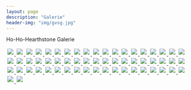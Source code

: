 ```yaml
---
layout: page
description: "Galerie"
header-img: "img/gvsg.jpg"
---
```


<script src="//ajax.googleapis.com/ajax/libs/jquery/1.11.2/jquery.min.js"></script>
<script src="../js/lightbox.min.js"></script>
<link href="../css/lightbox.css" rel="stylesheet" />

<style media="screen">
	img.thumbs {
		padding: 0.2em;
	}
</style>

<p>Ho-Ho-Hearthstone Galerie</p>

<a href="../img/hohohearthstone/hohohearthstone-1.jpg" data-lightbox="hohohearthstone" title="Ho-Ho-Hearthstone">
	<img src="../img/hohohearthstone/hohohearthstone-thumb-1.jpg" class="thumbs">
</a>
<a href="../img/hohohearthstone/hohohearthstone-2.jpg" data-lightbox="hohohearthstone" title="Ho-Ho-Hearthstone">
	<img src="../img/hohohearthstone/hohohearthstone-thumb-2.jpg" class="thumbs">
</a>
<a href="../img/hohohearthstone/hohohearthstone-3.jpg" data-lightbox="hohohearthstone" title="Ho-Ho-Hearthstone">
	<img src="../img/hohohearthstone/hohohearthstone-thumb-3.jpg" class="thumbs">
</a>
<a href="../img/hohohearthstone/hohohearthstone-4.jpg" data-lightbox="hohohearthstone" title="Ho-Ho-Hearthstone">
	<img src="../img/hohohearthstone/hohohearthstone-thumb-4.jpg" class="thumbs">
</a>
<a href="../img/hohohearthstone/hohohearthstone-5.jpg" data-lightbox="hohohearthstone" title="Ho-Ho-Hearthstone">
	<img src="../img/hohohearthstone/hohohearthstone-thumb-5.jpg" class="thumbs">
</a>
<a href="../img/hohohearthstone/hohohearthstone-6.jpg" data-lightbox="hohohearthstone" title="Ho-Ho-Hearthstone">
	<img src="../img/hohohearthstone/hohohearthstone-thumb-6.jpg" class="thumbs">
</a>
<a href="../img/hohohearthstone/hohohearthstone-7.jpg" data-lightbox="hohohearthstone" title="Ho-Ho-Hearthstone">
	<img src="../img/hohohearthstone/hohohearthstone-thumb-7.jpg" class="thumbs">
</a>
<a href="../img/hohohearthstone/hohohearthstone-8.jpg" data-lightbox="hohohearthstone" title="Ho-Ho-Hearthstone">
	<img src="../img/hohohearthstone/hohohearthstone-thumb-8.jpg" class="thumbs">
</a>
<a href="../img/hohohearthstone/hohohearthstone-9.jpg" data-lightbox="hohohearthstone" title="Ho-Ho-Hearthstone">
	<img src="../img/hohohearthstone/hohohearthstone-thumb-9.jpg" class="thumbs">
</a>
<a href="../img/hohohearthstone/hohohearthstone-10.jpg" data-lightbox="hohohearthstone" title="Ho-Ho-Hearthstone">
	<img src="../img/hohohearthstone/hohohearthstone-thumb-10.jpg" class="thumbs">
</a>
<a href="../img/hohohearthstone/hohohearthstone-11.jpg" data-lightbox="hohohearthstone" title="Ho-Ho-Hearthstone">
	<img src="../img/hohohearthstone/hohohearthstone-thumb-11.jpg" class="thumbs">
</a>
<a href="../img/hohohearthstone/hohohearthstone-12.jpg" data-lightbox="hohohearthstone" title="Ho-Ho-Hearthstone">
	<img src="../img/hohohearthstone/hohohearthstone-thumb-12.jpg" class="thumbs">
</a>
<a href="../img/hohohearthstone/hohohearthstone-13.jpg" data-lightbox="hohohearthstone" title="Ho-Ho-Hearthstone">
	<img src="../img/hohohearthstone/hohohearthstone-thumb-13.jpg" class="thumbs">
</a>
<a href="../img/hohohearthstone/hohohearthstone-14.jpg" data-lightbox="hohohearthstone" title="Ho-Ho-Hearthstone">
	<img src="../img/hohohearthstone/hohohearthstone-thumb-14.jpg" class="thumbs">
</a>
<a href="../img/hohohearthstone/hohohearthstone-15.jpg" data-lightbox="hohohearthstone" title="Ho-Ho-Hearthstone">
	<img src="../img/hohohearthstone/hohohearthstone-thumb-15.jpg" class="thumbs">
</a>
<a href="../img/hohohearthstone/hohohearthstone-16.jpg" data-lightbox="hohohearthstone" title="Ho-Ho-Hearthstone">
	<img src="../img/hohohearthstone/hohohearthstone-thumb-16.jpg" class="thumbs">
</a>
<a href="../img/hohohearthstone/hohohearthstone-17.jpg" data-lightbox="hohohearthstone" title="Ho-Ho-Hearthstone">
	<img src="../img/hohohearthstone/hohohearthstone-thumb-17.jpg" class="thumbs">
</a>
<a href="../img/hohohearthstone/hohohearthstone-18.jpg" data-lightbox="hohohearthstone" title="Ho-Ho-Hearthstone">
	<img src="../img/hohohearthstone/hohohearthstone-thumb-18.jpg" class="thumbs">
</a>
<a href="../img/hohohearthstone/hohohearthstone-19.jpg" data-lightbox="hohohearthstone" title="Ho-Ho-Hearthstone">
	<img src="../img/hohohearthstone/hohohearthstone-thumb-19.jpg" class="thumbs">
</a>
<a href="../img/hohohearthstone/hohohearthstone-20.jpg" data-lightbox="hohohearthstone" title="Ho-Ho-Hearthstone">
	<img src="../img/hohohearthstone/hohohearthstone-thumb-20.jpg" class="thumbs">
</a>
<a href="../img/hohohearthstone/hohohearthstone-21.jpg" data-lightbox="hohohearthstone" title="Ho-Ho-Hearthstone">
	<img src="../img/hohohearthstone/hohohearthstone-thumb-21.jpg" class="thumbs">
</a>
<a href="../img/hohohearthstone/hohohearthstone-22.jpg" data-lightbox="hohohearthstone" title="Ho-Ho-Hearthstone">
	<img src="../img/hohohearthstone/hohohearthstone-thumb-22.jpg" class="thumbs">
</a>
<a href="../img/hohohearthstone/hohohearthstone-23.jpg" data-lightbox="hohohearthstone" title="Ho-Ho-Hearthstone">
	<img src="../img/hohohearthstone/hohohearthstone-thumb-23.jpg" class="thumbs">
</a>
<a href="../img/hohohearthstone/hohohearthstone-24.jpg" data-lightbox="hohohearthstone" title="Ho-Ho-Hearthstone">
	<img src="../img/hohohearthstone/hohohearthstone-thumb-24.jpg" class="thumbs">
</a>
<a href="../img/hohohearthstone/hohohearthstone-25.jpg" data-lightbox="hohohearthstone" title="Ho-Ho-Hearthstone">
	<img src="../img/hohohearthstone/hohohearthstone-thumb-25.jpg" class="thumbs">
</a>
<a href="../img/hohohearthstone/hohohearthstone-26.jpg" data-lightbox="hohohearthstone" title="Ho-Ho-Hearthstone">
	<img src="../img/hohohearthstone/hohohearthstone-thumb-26.jpg" class="thumbs">
</a>
<a href="../img/hohohearthstone/hohohearthstone-27.jpg" data-lightbox="hohohearthstone" title="Ho-Ho-Hearthstone">
	<img src="../img/hohohearthstone/hohohearthstone-thumb-27.jpg" class="thumbs">
</a>
<a href="../img/hohohearthstone/hohohearthstone-28.jpg" data-lightbox="hohohearthstone" title="Ho-Ho-Hearthstone">
	<img src="../img/hohohearthstone/hohohearthstone-thumb-28.jpg" class="thumbs">
</a>
<a href="../img/hohohearthstone/hohohearthstone-29.jpg" data-lightbox="hohohearthstone" title="Ho-Ho-Hearthstone">
	<img src="../img/hohohearthstone/hohohearthstone-thumb-29.jpg" class="thumbs">
</a>
<a href="../img/hohohearthstone/hohohearthstone-30.jpg" data-lightbox="hohohearthstone" title="Ho-Ho-Hearthstone">
	<img src="../img/hohohearthstone/hohohearthstone-thumb-30.jpg" class="thumbs">
</a>
<a href="../img/hohohearthstone/hohohearthstone-31.jpg" data-lightbox="hohohearthstone" title="Ho-Ho-Hearthstone">
	<img src="../img/hohohearthstone/hohohearthstone-thumb-31.jpg" class="thumbs">
</a>
<a href="../img/hohohearthstone/hohohearthstone-32.jpg" data-lightbox="hohohearthstone" title="Ho-Ho-Hearthstone">
	<img src="../img/hohohearthstone/hohohearthstone-thumb-32.jpg" class="thumbs">
</a>
<a href="../img/hohohearthstone/hohohearthstone-33.jpg" data-lightbox="hohohearthstone" title="Ho-Ho-Hearthstone">
	<img src="../img/hohohearthstone/hohohearthstone-thumb-33.jpg" class="thumbs">
</a>
<a href="../img/hohohearthstone/hohohearthstone-34.jpg" data-lightbox="hohohearthstone" title="Ho-Ho-Hearthstone">
	<img src="../img/hohohearthstone/hohohearthstone-thumb-34.jpg" class="thumbs">
</a>
<a href="../img/hohohearthstone/hohohearthstone-35.jpg" data-lightbox="hohohearthstone" title="Ho-Ho-Hearthstone">
	<img src="../img/hohohearthstone/hohohearthstone-thumb-35.jpg" class="thumbs">
</a>
<a href="../img/hohohearthstone/hohohearthstone-36.jpg" data-lightbox="hohohearthstone" title="Ho-Ho-Hearthstone">
	<img src="../img/hohohearthstone/hohohearthstone-thumb-36.jpg" class="thumbs">
</a>
<a href="../img/hohohearthstone/hohohearthstone-37.jpg" data-lightbox="hohohearthstone" title="Ho-Ho-Hearthstone">
	<img src="../img/hohohearthstone/hohohearthstone-thumb-37.jpg" class="thumbs">
</a>
<a href="../img/hohohearthstone/hohohearthstone-38.jpg" data-lightbox="hohohearthstone" title="Ho-Ho-Hearthstone">
	<img src="../img/hohohearthstone/hohohearthstone-thumb-38.jpg" class="thumbs">
</a>
<a href="../img/hohohearthstone/hohohearthstone-39.jpg" data-lightbox="hohohearthstone" title="Ho-Ho-Hearthstone">
	<img src="../img/hohohearthstone/hohohearthstone-thumb-39.jpg" class="thumbs">
</a>
<a href="../img/hohohearthstone/hohohearthstone-40.jpg" data-lightbox="hohohearthstone" title="Ho-Ho-Hearthstone">
	<img src="../img/hohohearthstone/hohohearthstone-thumb-40.jpg" class="thumbs">
</a>
<a href="../img/hohohearthstone/hohohearthstone-41.jpg" data-lightbox="hohohearthstone" title="Ho-Ho-Hearthstone">
	<img src="../img/hohohearthstone/hohohearthstone-thumb-41.jpg" class="thumbs">
</a>
<a href="../img/hohohearthstone/hohohearthstone-42.jpg" data-lightbox="hohohearthstone" title="Ho-Ho-Hearthstone">
	<img src="../img/hohohearthstone/hohohearthstone-thumb-42.jpg" class="thumbs">
</a>
<a href="../img/hohohearthstone/hohohearthstone-43.jpg" data-lightbox="hohohearthstone" title="Ho-Ho-Hearthstone">
	<img src="../img/hohohearthstone/hohohearthstone-thumb-43.jpg" class="thumbs">
</a>
<a href="../img/hohohearthstone/hohohearthstone-44.jpg" data-lightbox="hohohearthstone" title="Ho-Ho-Hearthstone">
	<img src="../img/hohohearthstone/hohohearthstone-thumb-44.jpg" class="thumbs">
</a>
<a href="../img/hohohearthstone/hohohearthstone-45.jpg" data-lightbox="hohohearthstone" title="Ho-Ho-Hearthstone">
	<img src="../img/hohohearthstone/hohohearthstone-thumb-45.jpg" class="thumbs">
</a>
<a href="../img/hohohearthstone/hohohearthstone-46.jpg" data-lightbox="hohohearthstone" title="Ho-Ho-Hearthstone">
	<img src="../img/hohohearthstone/hohohearthstone-thumb-46.jpg" class="thumbs">
</a>
<a href="../img/hohohearthstone/hohohearthstone-47.jpg" data-lightbox="hohohearthstone" title="Ho-Ho-Hearthstone">
	<img src="../img/hohohearthstone/hohohearthstone-thumb-47.jpg" class="thumbs">
</a>
<a href="../img/hohohearthstone/hohohearthstone-48.jpg" data-lightbox="hohohearthstone" title="Ho-Ho-Hearthstone">
	<img src="../img/hohohearthstone/hohohearthstone-thumb-48.jpg" class="thumbs">
</a>
<a href="../img/hohohearthstone/hohohearthstone-49.jpg" data-lightbox="hohohearthstone" title="Ho-Ho-Hearthstone">
	<img src="../img/hohohearthstone/hohohearthstone-thumb-49.jpg" class="thumbs">
</a>
<a href="../img/hohohearthstone/hohohearthstone-50.jpg" data-lightbox="hohohearthstone" title="Ho-Ho-Hearthstone">
	<img src="../img/hohohearthstone/hohohearthstone-thumb-50.jpg" class="thumbs">
</a>
<a href="../img/hohohearthstone/hohohearthstone-51.jpg" data-lightbox="hohohearthstone" title="Ho-Ho-Hearthstone">
	<img src="../img/hohohearthstone/hohohearthstone-thumb-51.jpg" class="thumbs">
</a>
<a href="../img/hohohearthstone/hohohearthstone-52.jpg" data-lightbox="hohohearthstone" title="Ho-Ho-Hearthstone">
	<img src="../img/hohohearthstone/hohohearthstone-thumb-52.jpg" class="thumbs">
</a>
<a href="../img/hohohearthstone/hohohearthstone-53.jpg" data-lightbox="hohohearthstone" title="Ho-Ho-Hearthstone">
	<img src="../img/hohohearthstone/hohohearthstone-thumb-53.jpg" class="thumbs">
</a>
<a href="../img/hohohearthstone/hohohearthstone-54.jpg" data-lightbox="hohohearthstone" title="Ho-Ho-Hearthstone">
	<img src="../img/hohohearthstone/hohohearthstone-thumb-54.jpg" class="thumbs">
</a>
<a href="../img/hohohearthstone/hohohearthstone-55.jpg" data-lightbox="hohohearthstone" title="Ho-Ho-Hearthstone">
	<img src="../img/hohohearthstone/hohohearthstone-thumb-55.jpg" class="thumbs">
</a>
<a href="../img/hohohearthstone/hohohearthstone-56.jpg" data-lightbox="hohohearthstone" title="Ho-Ho-Hearthstone">
	<img src="../img/hohohearthstone/hohohearthstone-thumb-56.jpg" class="thumbs">
</a>
<a href="../img/hohohearthstone/hohohearthstone-57.jpg" data-lightbox="hohohearthstone" title="Ho-Ho-Hearthstone">
	<img src="../img/hohohearthstone/hohohearthstone-thumb-57.jpg" class="thumbs">
</a>
<a href="../img/hohohearthstone/hohohearthstone-58.jpg" data-lightbox="hohohearthstone" title="Ho-Ho-Hearthstone">
	<img src="../img/hohohearthstone/hohohearthstone-thumb-58.jpg" class="thumbs">
</a>
<a href="../img/hohohearthstone/hohohearthstone-59.jpg" data-lightbox="hohohearthstone" title="Ho-Ho-Hearthstone">
	<img src="../img/hohohearthstone/hohohearthstone-thumb-59.jpg" class="thumbs">
</a>
